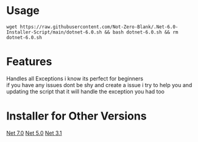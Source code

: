 # Usage
```wget https://raw.githubusercontent.com/Not-Zero-Blank/.Net-6.0-Installer-Script/main/dotnet-6.0.sh && bash dotnet-6.0.sh && rm dotnet-6.0.sh```
# Features
Handles all Exceptions i know its perfect for beginners<br />
if you have any issues dont be shy and create a issue i try to help you and updating the script that it will handle the exception you had too
# Installer for Other Versions
[Net 7.0](https://github.com/Not-Zero-Blank/.Net-7.0-Installer-Script)
[Net 5.0](https://github.com/Not-Zero-Blank/.Net-5.0-Installer-Script)
[Net 3.1](https://github.com/Not-Zero-Blank/.Net-3.1-Installer-Script)
